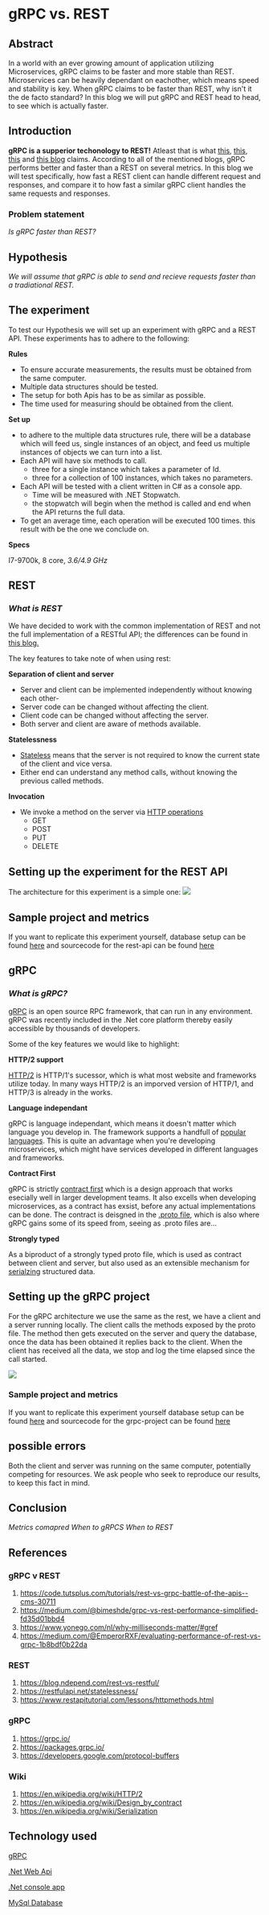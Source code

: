 # gRPC vs. REST

## Abstract
In a world with an ever growing amount of application utilizing Microservices, gRPC claims to be faster and more stable than REST. Microservices can be heavily dependant on eachother, which means speed and stability is key. When gRPC claims to be faster than REST, why isn't it the de facto standard? In this blog we will put gRPC and REST head to head, to see which is actually faster.

## Introduction
**gRPC is a supperior techonology to REST!** Atleast that is what [this](https://code.tutsplus.com/tutorials/rest-vs-grpc-battle-of-the-apis--cms-30711), [this](https://medium.com/@bimeshde/grpc-vs-rest-performance-simplified-fd35d01bbd4), [this](https://www.yonego.com/nl/why-milliseconds-matter/#gref) and [this blog](https://medium.com/@EmperorRXF/evaluating-performance-of-rest-vs-grpc-1b8bdf0b22da) claims. According to all of the mentioned blogs, gRPC performs better and faster than a REST on several metrics. In this blog we will test specifically, how fast a REST client can handle different request and responses, and compare it to how fast a similar gRPC client handles the same requests and responses.

### Problem statement
*Is gRPC faster than REST?*

## Hypothesis
*We will assume that gRPC is able to send and recieve requests faster than a tradiational REST.*

## The experiment
To test our Hypothesis we will set up an experiment with gRPC and a REST API.
These experiments has to adhere to the following:

**Rules**
* To ensure accurate measurements, the results must be obtained from the same computer.
* Multiple data structures should be tested.
* The setup for both Apis has to be as similar as possible.
* The time used for measuring should be obtained from the client.

**Set up**
* to adhere to the multiple data structures rule, there will be a database which will feed us, single instances of an object, and feed us multiple instances of objects we can turn into a list.
* Each API will have six methods to call. 
    * three for a single instance which takes a parameter of Id.
    * three for a collection of 100 instances, which takes no parameters.
* Each API will be tested with a client written in C# as a console app.
    * Time will be measured with .NET Stopwatch.
    * the stopwatch will begin when the method is called and end when the API returns the full data.
* To get an average time, each operation will be executed 100 times. this result with be the one we conclude on.

**Specs**

I7-9700k, 8 core, _3.6/4.9 GHz_



## REST
### _*What is REST*_
We have decided to work with the common implementation of REST and not the full implementation of a RESTful API; the differences can be found in [this blog.](https://blog.ndepend.com/rest-vs-restful/)

The key features to take note of when using rest:

**Separation of client and server** 
 * Server and client can be implemented independently without knowing each other-
 * Server code can be changed without affecting the client.
 * Client code can be changed without affecting the server.
 * Both server and client are aware of methods available.

**Statelessness**
 * [Stateless](https://restfulapi.net/statelessness/) means that the server is not required to know the current state of the client and vice versa.
 * Either end can understand any method calls, without knowing the previous called methods.
    
**Invocation**
* We invoke a method on the server via [HTTP operations](https://www.restapitutorial.com/lessons/httpmethods.html)
   * GET
   * POST
   * PUT
   * DELETE

## Setting up the experiment for the REST API
The architecture for this experiment is a simple one:
![](Arch.png)

## Sample project and metrics
If you want to replicate this experiment yourself, database setup can be found [here](https://github.com/mikkelertbjerg/gRPC-vs-REST/tree/master/Database-scripts) and sourcecode for the rest-api can be found [here](https://github.com/mikkelertbjerg/gRPC-vs-REST/tree/master/RestForBlog2)

## gRPC
### _*What is gRPC?*_
[gRPC](https://grpc.io/) is an open source RPC framework, that can run in any environment. gRPC was recently included in the .Net core platform thereby easily accessible by thousands of developers.

Some of the key features we would like to highlight:

**HTTP/2 support**

[HTTP/2](https://en.wikipedia.org/wiki/HTTP/2) is HTTP/1's sucessor, which is what most website and frameworks utilize today. In many ways HTTP/2 is an imporved version of HTTP/1, and HTTP/3 is already in the works.

**Language independant**

gRPC is language independant, which means it doesn't matter which language you develop in. The framework supports a handfull of [popular languages](https://packages.grpc.io/). This is quite an advantage when you're developing microservices, which might have services developed in different languages and frameworks.

**Contract First**

gRPC is strictly [contract first](https://en.wikipedia.org/wiki/Design_by_contract) which is a design approach that works esecially well in larger development teams. It also excells when developing microservices, as a contract has exsist, before any actual implementations can be done. The contract is deisgned in the [.proto file](https://developers.google.com/protocol-buffers), which is also where gRPC gains some of its speed from, seeing as .proto files are...

**Strongly typed**

As a biproduct of a strongly typed proto file, which is used as contract between client and server, but also used as an extensible mechanism for [serialzing](https://en.wikipedia.org/wiki/Serialization) structured data. 

## Setting up the gRPC project
For the gRPC architecture we use the same as the rest, we have a client and a server running locally. The client calls the methods exposed by the proto file. The method then gets executed on the server and query the database, once the data has been obtained it replies back to the client. When the client has received all the data, we stop and log the time elapsed since the call started.

![](grpcarc.png)

### Sample project and metrics
If you want to replicate this experiment yourself database setup can be found [here](https://github.com/mikkelertbjerg/gRPC-vs-REST/tree/master/Database-scripts) and sourcecode for the grpc-project can be found [here](https://github.com/mikkelertbjerg/gRPC-vs-REST/tree/master/https://github.com/mikkelertbjerg/gRPC-vs-REST/tree/master/GrpcProject)

## possible errors
Both the client and server was running on the same computer, potentially competing for resources. We ask people who seek to reproduce our results, to keep this fact in mind. 

## Conclusion
_Metrics comapred_
_When to gRPCS_
_When to REST_

## References
### gRPC v REST
1. https://code.tutsplus.com/tutorials/rest-vs-grpc-battle-of-the-apis--cms-30711
2. https://medium.com/@bimeshde/grpc-vs-rest-performance-simplified-fd35d01bbd4
3. https://www.yonego.com/nl/why-milliseconds-matter/#gref
4. https://medium.com/@EmperorRXF/evaluating-performance-of-rest-vs-grpc-1b8bdf0b22da

### REST
1. https://blog.ndepend.com/rest-vs-restful/
2. https://restfulapi.net/statelessness/
3. https://www.restapitutorial.com/lessons/httpmethods.html

### gRPC
1. https://grpc.io/
2. https://packages.grpc.io/
3. https://developers.google.com/protocol-buffers

### Wiki
1. https://en.wikipedia.org/wiki/HTTP/2
2. https://en.wikipedia.org/wiki/Design_by_contract
3. https://en.wikipedia.org/wiki/Serialization

## Technology used

[gRPC](https://gRPC.io/)

[.Net Web Api](https://dotnet.microsoft.com/apps/aspnet/apis)

[.Net console app](https://docs.microsoft.com/en-us/visualstudio/get-started/csharp/tutorial-console?view=vs-2019)

[MySql Database](https://www.mysql.com/)
